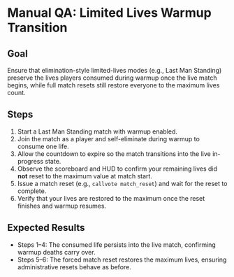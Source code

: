 # Manual QA: Limited Lives Warmup Transition

## Goal
Ensure that elimination-style limited-lives modes (e.g., Last Man Standing) preserve the lives players consumed during warmup once the live match begins, while full match resets still restore everyone to the maximum lives count.

## Steps
1. Start a Last Man Standing match with warmup enabled.
2. Join the match as a player and self-eliminate during warmup to consume one life.
3. Allow the countdown to expire so the match transitions into the live in-progress state.
4. Observe the scoreboard and HUD to confirm your remaining lives did **not** reset to the maximum value at match start.
5. Issue a match reset (e.g., `callvote match_reset`) and wait for the reset to complete.
6. Verify that your lives are restored to the maximum once the reset finishes and warmup resumes.

## Expected Results
- Steps 1–4: The consumed life persists into the live match, confirming warmup deaths carry over.
- Steps 5–6: The forced match reset restores the maximum lives, ensuring administrative resets behave as before.
